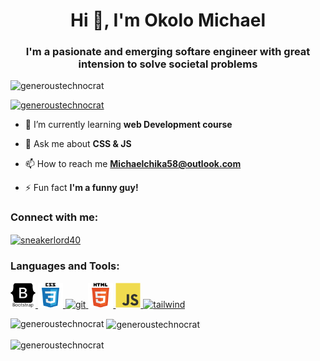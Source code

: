 <h1 align="center">Hi 👋, I'm Okolo Michael</h1>
<h3 align="center">I'm a pasionate and emerging softare engineer with great intension to solve societal problems</h3>

<p align="left"> <img src="https://komarev.com/ghpvc/?username=generoustechnocrat&label=Profile%20views&color=0e75b6&style=flat" alt="generoustechnocrat" /> </p>

<p align="left"> <a href="https://github.com/ryo-ma/github-profile-trophy"><img src="https://github-profile-trophy.vercel.app/?username=generoustechnocrat" alt="generoustechnocrat" /></a> </p>

- 🌱 I’m currently learning **web Development course**

- 💬 Ask me about **CSS & JS**

- 📫 How to reach me **Michaelchika58@outlook.com**

- ⚡ Fun fact **I'm a funny guy!**

<h3 align="left">Connect with me:</h3>
<p align="left">
<a href="https://twitter.com/sneakerlord40" target="blank"><img align="center" src="https://raw.githubusercontent.com/rahuldkjain/github-profile-readme-generator/master/src/images/icons/Social/twitter.svg" alt="sneakerlord40" height="30" width="40" /></a>
</p>

<h3 align="left">Languages and Tools:</h3>
<p align="left"> <a href="https://getbootstrap.com" target="_blank" rel="noreferrer"> <img src="https://raw.githubusercontent.com/devicons/devicon/master/icons/bootstrap/bootstrap-plain-wordmark.svg" alt="bootstrap" width="40" height="40"/> </a> <a href="https://www.w3schools.com/css/" target="_blank" rel="noreferrer"> <img src="https://raw.githubusercontent.com/devicons/devicon/master/icons/css3/css3-original-wordmark.svg" alt="css3" width="40" height="40"/> </a> <a href="https://git-scm.com/" target="_blank" rel="noreferrer"> <img src="https://www.vectorlogo.zone/logos/git-scm/git-scm-icon.svg" alt="git" width="40" height="40"/> </a> <a href="https://www.w3.org/html/" target="_blank" rel="noreferrer"> <img src="https://raw.githubusercontent.com/devicons/devicon/master/icons/html5/html5-original-wordmark.svg" alt="html5" width="40" height="40"/> </a> <a href="https://developer.mozilla.org/en-US/docs/Web/JavaScript" target="_blank" rel="noreferrer"> <img src="https://raw.githubusercontent.com/devicons/devicon/master/icons/javascript/javascript-original.svg" alt="javascript" width="40" height="40"/> </a> <a href="https://tailwindcss.com/" target="_blank" rel="noreferrer"> <img src="https://www.vectorlogo.zone/logos/tailwindcss/tailwindcss-icon.svg" alt="tailwind" width="40" height="40"/> </a> </p>

<p><img align="left" src="https://github-readme-stats.vercel.app/api/top-langs?username=generoustechnocrat&show_icons=true&locale=en&layout=compact" alt="generoustechnocrat" /></p>

<p>&nbsp;<img align="center" src="https://github-readme-stats.vercel.app/api?username=generoustechnocrat&show_icons=true&locale=en" alt="generoustechnocrat" /></p>

<p><img align="center" src="https://github-readme-streak-stats.herokuapp.com/?user=generoustechnocrat&" alt="generoustechnocrat" /></p>
